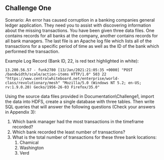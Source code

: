 ## Challenge One

Scenario: An error has caused corruption in a banking companies general ledger application.  They need you to assist with discovering information about the missing transactions.  You have been given three data files.  One contains records for all banks at the company, another contains records for all bank managers.  The last file is an Apache log file which lists all of the transactions for a specific period of time as well as the ID of the bank which performed the transaction.   

Example Log Record (Bank ID, 22,  is red text highlighted in white):


```
13.200.56.57 - funk2780 [13/Jan/2021:21:05:35 +0000] "POST /bandwidth/scale/action-items HTTP/1.0" 503 22 "https://www.centralwhiteboard.net/enterprise/world-class/revolutionary/mesh" "Mozilla/5.0 (Windows NT 5.2; en-US; rv:1.9.0.20) Gecko/1956-26-03 Firefox/35.0"
```


Using the source data files provided in Documentation\Challenge1, import the data into HDFS, create a single database with three tables.  Then write SQL queries that will answer the following questions (Check your answers in Appendix 3):



1. Which bank manager had the most transactions in the timeframe recorded?
2. Which bank recorded the least number of transactions?
3. What is the total number of transactions for these three bank locations:
    1. Chamical
    2. Washington
    3. Verd
